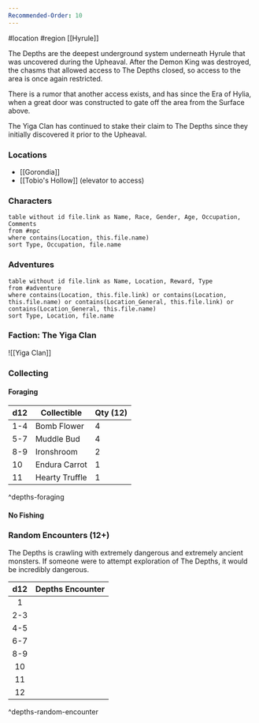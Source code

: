 ```yaml
---
Recommended-Order: 10
---
```


 #location #region [[Hyrule]]

The Depths are the deepest underground system underneath Hyrule that was uncovered during the Upheaval. After the Demon King was destroyed, the chasms that allowed access to The Depths closed, so access to the area is once again restricted.

There is a rumor that another access exists, and has since the Era of Hylia, when a great door was constructed to gate off the area from the Surface above.

The Yiga Clan has continued to stake their claim to The Depths since they initially discovered it prior to the Upheaval.

### Locations

* [[Gorondia]]
* [[Tobio's Hollow]] (elevator to access)

### Characters
```dataview
table without id file.link as Name, Race, Gender, Age, Occupation, Comments
from #npc
where contains(Location, this.file.name)
sort Type, Occupation, file.name
```

### Adventures
```dataview
table without id file.link as Name, Location, Reward, Type
from #adventure
where contains(Location, this.file.link) or contains(Location, this.file.name) or contains(Location_General, this.file.link) or contains(Location_General, this.file.name)
sort Type, Location, file.name
```

### Faction: The Yiga Clan

![[Yiga Clan]]

### Collecting

#### Foraging

| d12 | Collectible    | Qty (12) |
| --- | -------------- | -------- |
| 1-4 | Bomb Flower    | 4        |
| 5-7 | Muddle Bud     | 4        |
| 8-9 | Ironshroom     | 2        |
| 10  | Endura Carrot  | 1        |
| 11  | Hearty Truffle | 1        |
^depths-foraging

#### No Fishing


### Random Encounters (12+)

The Depths is crawling with extremely dangerous and extremely ancient monsters. If someone were to attempt exploration of The Depths, it would be incredibly dangerous.

| d12 | Depths Encounter |
|:---:|:--------------------- |
|  1  |                       |
| 2-3 |                       |
| 4-5 |                       |
| 6-7 |                       |
| 8-9 |                       |
| 10  |                       |
| 11  |                       |
| 12  |                       |
^depths-random-encounter
